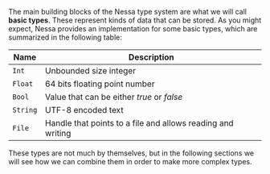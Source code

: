 The main building blocks of the Nessa type system are what we will call **basic types**. These represent kinds of data that can be stored.
As you might expect, Nessa provides an implementation for some basic types, which are summarized in the following table:

| Name     | Description                                                 |
| -------- | ----------------------------------------------------------- |
| `Int`    | Unbounded size integer                                      |
| `Float`  | 64 bits floating point number                               |
| `Bool`   | Value that can be either *true* or *false*                  |
| `String` | UTF-8 encoded text                                          |
| `File`   | Handle that points to a file and allows reading and writing |

These types are not much by themselves, but in the following sections we will see how we can combine them in order to make more complex types. 